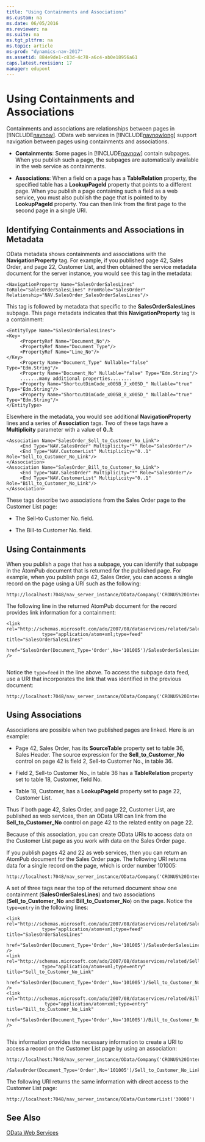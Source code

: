 ```yaml
---
title: "Using Containments and Associations"
ms.custom: na
ms.date: 06/05/2016
ms.reviewer: na
ms.suite: na
ms.tgt_pltfrm: na
ms.topic: article
ms-prod: "dynamics-nav-2017"
ms.assetid: 884e9de1-c83d-4c78-a6c4-ab0e18956a61
caps.latest.revision: 17
manager: edupont
---
```

# Using Containments and Associations
Containments and associations are relationships between pages in [!INCLUDE[navnow](includes/navnow_md.md)]. OData web services in [!INCLUDE[navnowlong](includes/navnowlong_md.md)] support navigation between pages using containments and associations.  
  
-   **Containments**: Some pages in [!INCLUDE[navnow](includes/navnow_md.md)] contain subpages. When you publish such a page, the subpages are automatically available in the web service as containments.  
  
-   **Associations**: When a field on a page has a **TableRelation** property, the specified table has a **LookupPageId** property that points to a different page. When you publish a page containing such a field as a web service, you must also publish the page that is pointed to by **LookupPageId** property. You can then link from the first page to the second page in a single URI.  
  
## Identifying Containments and Associations in Metadata  
 OData metadata shows containments and associations with the **NavigationProperty** tag. For example, if you published page 42, Sales Order, and page 22, Customer List, and then obtained the service metadata document for the server instance, you would see this tag in the metadata:  
  
```  
<NavigationProperty Name="SalesOrderSalesLines" ToRole="SalesOrderSalesLines" FromRole="SalesOrder" Relationship="NAV.SalesOrder_SalesOrderSalesLines"/>  
```  
  
 This tag is followed by metadata that specific to the **SalesOrderSalesLines** subpage. This page metadata indicates that this **NavigationProperty** tag is a containment:  
  
```  
<EntityType Name="SalesOrderSalesLines">  
<Key>  
     <PropertyRef Name="Document_No"/>  
     <PropertyRef Name="Document_Type"/>  
     <PropertyRef Name="Line_No"/>  
</Key>  
     <Property Name="Document_Type" Nullable="false" Type="Edm.String"/>  
     <Property Name="Document_No" Nullable="false" Type="Edm.String"/>  
     .......many additional properties........  
     <Property Name="ShortcutDimCode_x005B_7_x005D_" Nullable="true" Type="Edm.String"/>  
     <Property Name="ShortcutDimCode_x005B_8_x005D_" Nullable="true" Type="Edm.String"/>  
</EntityType>  
```  
  
 Elsewhere in the metadata, you would see additional **NavigationProperty** lines and a series of **Association** tags. Two of these tags have a **Multiplicity** parameter with a value of **0..1**:  
  
```  
<Association Name="SalesOrder_Sell_to_Customer_No_Link">  
     <End Type="NAV.SalesOrder" Multiplicity="*" Role="SalesOrder"/>  
     <End Type="NAV.CustomerList" Multiplicity="0..1" Role="Sell_to_Customer_No_Link"/>  
</Association>  
<Association Name="SalesOrder_Bill_to_Customer_No_Link">  
     <End Type="NAV.SalesOrder" Multiplicity="*" Role="SalesOrder"/>  
     <End Type="NAV.CustomerList" Multiplicity="0..1" Role="Bill_to_Customer_No_Link"/>  
</Association>  
```  
  
 These tags describe two associations from the Sales Order page to the Customer List page:  
  
-   The Sell-to Customer No. field.  
  
-   The Bill-to Customer No. field.  
  
## Using Containments  
 When you publish a page that has a subpage, you can identify that subpage in the AtomPub document that is returned for the published page. For example, when you publish page 42, Sales Order, you can access a single record on the page using a URI such as the following:  
  
```  
http://localhost:7048/nav_server_instance/OData/Company('CRONUS%20International%20Ltd.')/SalesOrder(Document_Type='Order',No='101005')/  
```  
  
 The following line in the returned AtomPub document for the record provides link information for a containment:  
  
```  
<link rel="http://schemas.microsoft.com/ado/2007/08/dataservices/related/SalesOrderSalesLines"   
             type="application/atom+xml;type=feed" title="SalesOrderSalesLines"   
             href="SalesOrder(Document_Type='Order',No='101005')/SalesOrderSalesLines" />  
  
```  
  
 Notice the `type=feed` in the line above. To access the subpage data feed, use a URI that incorporates the link that was identified in the previous document:  
  
```  
http://localhost:7048/nav_server_instance/OData/Company('CRONUS%20International%20Ltd.')/SalesOrder(Document_Type='Order',No='101005')/SalesOrderSalesLines  
```  
  
## Using Associations  
 Associations are possible when two published pages are linked. Here is an example:  
  
-   Page 42,  Sales Order, has its **SourceTable** property set to table 36,  Sales Header. The source expression for the **Sell\_to\_Customer\_No** control on page 42 is field 2,  Sell-to Customer No., in table 36.  
  
-   Field 2,  Sell-to Customer No., in table 36 has a **TableRelation** property set to table 18,  Customer, field No.  
  
-   Table 18,  Customer, has a **LookupPageId** property set to page 22,  Customer List.  
  
 Thus if both page 42,  Sales Order, and page 22,  Customer List, are published as web services, then an OData URI can link from the **Sell\_to\_Customer\_No** control on page 42 to the related entity on page 22.  
  
 Because of this association, you can create OData URIs to access data on the Customer List page as you work with data on the Sales Order page.  
  
 If you publish pages 42 and 22 as web services, then you can return an AtomPub document for the Sales Order page. The following URI returns data for a single record on the page, which is order number 101005:  
  
```  
http://localhost:7048/nav_server_instance/OData/Company('CRONUS%20International%20Ltd.')/SalesOrder(Document_Type='Order',No='101005')/  
```  
  
 A set of three tags near the top of the returned document show one containment \(**SalesOrderSalesLines**\) and two associations \(**Sell\_to\_Customer\_No** and **Bill\_to\_Customer\_No**\) on the page. Notice the `type=entry` in the following lines:  
  
```  
<link rel="http://schemas.microsoft.com/ado/2007/08/dataservices/related/SalesOrderSalesLines"   
             type="application/atom+xml;type=feed" title="SalesOrderSalesLines"   
             href="SalesOrder(Document_Type='Order',No='101005')/SalesOrderSalesLines" />   
<link rel="http://schemas.microsoft.com/ado/2007/08/dataservices/related/Sell_to_Customer_No_Link"   
             type="application/atom+xml;type=entry" title="Sell_to_Customer_No_Link"   
             href="SalesOrder(Document_Type='Order',No='101005')/Sell_to_Customer_No_Link" />   
<link rel="http://schemas.microsoft.com/ado/2007/08/dataservices/related/Bill_to_Customer_No_Link"   
              type="application/atom+xml;type=entry" title="Bill_to_Customer_No_Link"   
              href="SalesOrder(Document_Type='Order',No='101005')/Bill_to_Customer_No_Link" />  
  
```  
  
 This information provides the necessary information to create a URI to access a record on the Customer List page by using an association:  
  
```  
http://localhost:7048/nav_server_instance/OData/Company('CRONUS%20International%20Ltd.')  
             /SalesOrder(Document_Type='Order',No='101005')/Sell_to_Customer_No_Link  
```  
  
 The following URI returns the same information with direct access to the Customer List page:  
  
```  
http://localhost:7048/nav_server_instance/OData/CustomerList('30000')  
```  
  
## See Also  
 [OData Web Services](OData-Web-Services.md)